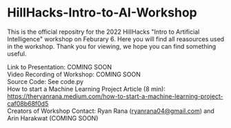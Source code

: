 # HillHacks-Intro-to-AI-Workshop

This is the official repositry for the 2022 HillHacks "Intro to Artificial Intelligence" workshop on Feburary 6. Here you will find all reasources used in the workshop. Thank you for viewing, we hope you can find something useful.

Link to Presentation: COMING SOON
<br>
Video Recording of Workshop: COMING SOON
<br>
Source Code: See code.py
<br>
How to start a Machine Learning Project Article (8 min): https://theryanrana.medium.com/how-to-start-a-machine-learning-project-caf08b68f0d5
<br>
Creators of Workshop Contact: Ryan Rana (ryanrana04@gmail.com) and Arin Harakwat (COMING SOON)

